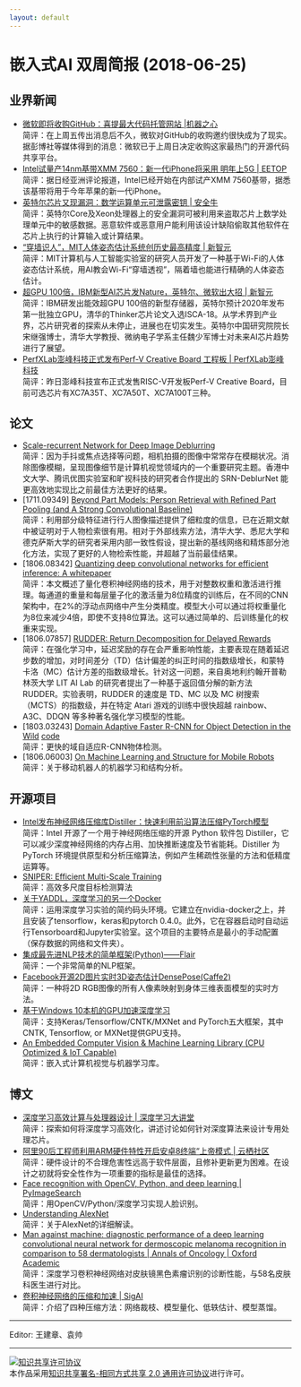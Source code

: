 ```yaml
---
layout: default
---
```


# 嵌入式AI 双周简报 (2018-06-25)

## 业界新闻

- [微软即将收购GitHub：喜提最大代码托管网站 |机器之心](https://mp.weixin.qq.com/s/ODbusCLN0rAj929Fkb3tlQ)<br/>
简评：在上周五传出消息后不久，微软对GitHub的收购邀约很快成为了现实。据彭博社等媒体得到的消息：微软已于上周日决定收购这家最热门的开源代码共享平台。
- [Intel试量产14nm基带XMM 7560：新一代iPhone将采用 明年上5G | EETOP](https://mp.weixin.qq.com/s/Viw5Ax9pPuk77LKsmqXDCA)<br/>
简评：据日经亚洲评论报道，Intel已经开始在内部试产XMM 7560基带，据悉该基带将用于今年苹果的新一代iPhone。
- [英特尔芯片又现漏洞：数学运算单元可泄露密钥 | 安全牛](https://mp.weixin.qq.com/s/SmbXrAsmXEAm2wfvNuW52w)<br/>
简评：英特尔Core及Xeon处理器上的安全漏洞可被利用来盗取芯片上数学处理单元中的敏感数据。恶意软件或恶意用户能利用该设计缺陷偷取其他软件在芯片上执行的计算输入或计算结果。
- [“穿墙识人”，MIT人体姿态估计系统创历史最高精度 | 新智元](https://mp.weixin.qq.com/s/6pNZ8Crs4Lel2C0TlFAc4Q)<br/>
简评：MIT计算机与人工智能实验室的研究人员开发了一种基于Wi-Fi的人体姿态估计系统，用AI教会Wi-Fi“穿墙透视”，隔着墙也能进行精确的人体姿态估计。
- [超GPU 100倍，IBM新型AI芯片发Nature，英特尔、微软出大招 | 新智元](https://mp.weixin.qq.com/s/EHO6D_2jkNfQo-8zB1-rBg)<br />
简评：IBM研发出能效超GPU 100倍的新型存储器，英特尔预计2020年发布第一批独立GPU，清华的Thinker芯片论文入选ISCA-18。从学术界到产业界，芯片研究者的探索从未停止，进展也在切实发生。英特尔中国研究院院长宋继强博士，清华大学教授、微纳电子学系主任魏少军博士对未来AI芯片趋势进行了展望。
- [PerfXLab澎峰科技正式发布Perf-V Creative Board 工程板 | PerfXLab澎峰科技](https://mp.weixin.qq.com/s/8t5sf9Zwvql1tZiAKuivsg)<br/>
简评：昨日澎峰科技宣布正式发售RISC-V开发板Perf-V Creative Board，目前可选芯片有XC7A35T、XC7A50T、XC7A100T三种。

## 论文

- [Scale-recurrent Network for Deep Image Deblurring](http://www.cse.cuhk.edu.hk/leojia/papers/scaledeblur_cvpr18.pdf)<br/>
简评：因为手抖或焦点选择等问题，相机拍摄的图像中常常存在模糊状况。消除图像模糊，呈现图像细节是计算机视觉领域内的一个重要研究主题。香港中文大学、腾讯优图实验室和旷视科技的研究者合作提出的 SRN-DeblurNet 能更高效地实现比之前最佳方法更好的结果。
- [1711.09349] [Beyond Part Models: Person Retrieval with Refined Part Pooling (and A Strong Convolutional Baseline)](https://arxiv.org/pdf/1711.09349.pdf)<br/>
简评：利用部分级特征进行行人图像描述提供了细粒度的信息，已在近期文献中被证明对于人物检索很有用。相对于外部线索方法，清华大学、悉尼大学和德克萨斯大学的研究者采用内部一致性假设，提出新的基线网络和精炼部分池化方法，实现了更好的人物检索性能，并超越了当前最佳结果。
- [1806.08342] [Quantizing deep convolutional networks for efficient inference: A whitepaper](https://arxiv.org/abs/1806.08342)<br/>
简评：本文概述了量化卷积神经网络的技术，用于对整数权重和激活进行推理。每通道的重量和每层量子化的激活量为8位精度的训练后，在不同的CNN架构中，在2%的浮动点网络中产生分类精度。模型大小可以通过将权重量化为8位来减少4倍，即使不支持8位算法。这可以通过简单的、后训练量化的权重来实现。
- [1806.07857] [RUDDER: Return Decomposition for Delayed Rewards](https://arxiv.org/abs/1806.07857)<br/>
简评：在强化学习中，延迟奖励的存在会严重影响性能，主要表现在随着延迟步数的增加，对时间差分（TD）估计偏差的纠正时间的指数级增长，和蒙特卡洛（MC）估计方差的指数级增长。针对这一问题，来自奥地利约翰开普勒林茨大学 LIT AI Lab 的研究者提出了一种基于返回值分解的新方法 RUDDER。实验表明，RUDDER 的速度是 TD、MC 以及 MC 树搜索（MCTS）的指数级，并在特定 Atari 游戏的训练中很快超越 rainbow、A3C、DDQN 等多种著名强化学习模型的性能。
- [1803.03243] [Domain Adaptive Faster R-CNN for Object Detection in the Wild](https://arxiv.org/abs/1803.03243) [code](https://github.com/yuhuayc/da-faster-rcnn)<br/>
简评：更快的域自适应R-CNN物体检测。
- [1806.06003] [On Machine Learning and Structure for Mobile Robots](https://arxiv.org/abs/1806.06003)<br/>
简评：关于移动机器人的机器学习和结构分析。


## 开源项目

- [Intel发布神经网络压缩库Distiller：快速利用前沿算法压缩PyTorch模型](https://github.com/NervanaSystems/distiller/)<br/>
简评：Intel 开源了一个用于神经网络压缩的开源 Python 软件包 Distiller，它可以减少深度神经网络的内存占用、加快推断速度及节省能耗。Distiller 为 PyTorch 环境提供原型和分析压缩算法，例如产生稀疏性张量的方法和低精度运算等。
- [SNIPER: Efficient Multi-Scale Training](https://github.com/mahyarnajibi/SNIPER)<br/>
简评：高效多尺度目标检测算法
- [关于YADDL，深度学习的另一个Docker](https://github.com/lext/deep_docker)<br/>
简评：运用深度学习实验的简约码头环境。它建立在nvidia-docker之上，并且安装了tensorflow，keras和pytorch 0.4.0。此外，它在容器启动时自动运行Tensorboard和Jupyter实验室。这个项目的主要特点是最小的手动配置（保存数据的网络和文件夹）。
- [集成最先进NLP技术的简单框架(Python)——Flair](https://github.com/zalandoresearch/flair)<br/>
简评：一个非常简单的NLP框架。
- [Facebook开源2D图片实时3D姿态估计DensePose(Caffe2)](https://github.com/facebookresearch/DensePose)<br/>
简评：一种将2D RGB图像的所有人像素映射到身体三维表面模型的实时方法。
- [基于Windows 10本机的GPU加速深度学习](https://github.com/philferriere/dlwin)<br/>
简评：支持Keras/Tensorflow/CNTK/MXNet and PyTorch五大框架，其中CNTK, Tensorflow, or MXNet提供GPU支持。
- [An Embedded Computer Vision & Machine Learning Library (CPU Optimized & IoT Capable)](https://github.com/symisc/sod)<br/>
简评：嵌入式计算机视觉与机器学习库。

## 博文
- [深度学习高效计算与处理器设计 | 深度学习大讲堂](https://mp.weixin.qq.com/s/-V6hlZAKp1vuARSibZDBQQ)<br/>
简评：探索如何将深度学习高效化，讲述讨论如何针对深度算法来设计专用处理芯片。
- [阿里90后工程师利用ARM硬件特性开启安卓8终端“上帝模式 | 云栖社区](https://mp.weixin.qq.com/s/XDKA03vKneXgl4IAFC1jdg)<br/>
简评：硬件设计的不合理危害性远高于软件层面，且修补更新更为困难。在设计之初就将安全性作为一项重要的指标是最佳的选择。
- [Face recognition with OpenCV, Python, and deep learning | PyImageSearch](https://www.pyimagesearch.com/2018/06/18/face-recognition-with-opencv-python-and-deep-learning/)<br/>
简评：用OpenCV/Python/深度学习实现人脸识别。
- [Understanding AlexNet](https://www.learnopencv.com/understanding-alexnet/)<br/>
简评：关于AlexNet的详细解读。
- [Man against machine: diagnostic performance of a deep learning convolutional neural network for dermoscopic melanoma recognition in comparison to 58 dermatologists | Annals of Oncology | Oxford Academic](https://academic.oup.com/annonc/advance-article-abstract/doi/10.1093/annonc/mdy166/5004443?redirectedFrom=fulltext)<br/>
简评：深度学习卷积神经网络对皮肤镜黑色素瘤识别的诊断性能，与58名皮肤科医生进行对比。
- [卷积神经网络的压缩和加速 | SigAI](https://mp.weixin.qq.com/s/_kI-eMFKiL4pvDoXqqukBw)<br/>
简评：介绍了四种压缩方法：网络裁枝、模型量化、低轶估计、模型蒸馏。
----

Editor: 王建章、袁帅

----

<a rel="license" href="http://creativecommons.org/licenses/by-sa/2.0/"><img alt="知识共享许可协议" style="border-width:0" src="https://i.creativecommons.org/l/by-sa/2.0/88x31.png" /></a><br />本作品采用<a rel="license" href="http://creativecommons.org/licenses/by-sa/2.0/">知识共享署名-相同方式共享 2.0 通用许可协议</a>进行许可。
